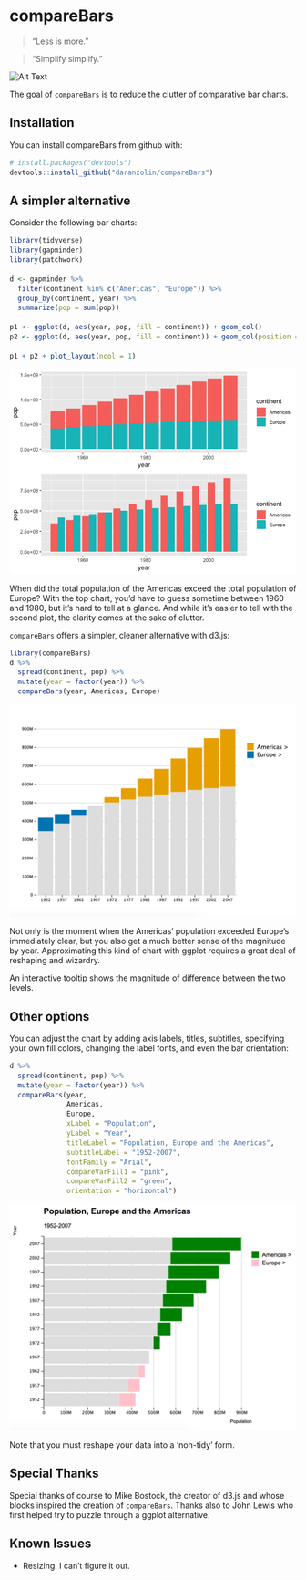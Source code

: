
<!-- README.md is generated from README.Rmd. Please edit that file -->

# compareBars

> “Less is more.”

> “Simplify simplify.”

![Alt Text](https://media.giphy.com/media/DMUJa4jD4wACblmNdc/giphy.gif)

The goal of `compareBars` is to reduce the clutter of comparative bar
charts.

## Installation

You can install compareBars from github with:

``` r
# install.packages("devtools")
devtools::install_github("daranzolin/compareBars")
```

## A simpler alternative

Consider the following bar charts:

``` r
library(tidyverse)
library(gapminder)
library(patchwork)

d <- gapminder %>% 
  filter(continent %in% c("Americas", "Europe")) %>% 
  group_by(continent, year) %>% 
  summarize(pop = sum(pop))

p1 <- ggplot(d, aes(year, pop, fill = continent)) + geom_col()
p2 <- ggplot(d, aes(year, pop, fill = continent)) + geom_col(position = "dodge")

p1 + p2 + plot_layout(ncol = 1)
```

![](README-unnamed-chunk-2-1.png)<!-- -->

When did the total population of the Americas exceed the total
population of Europe? With the top chart, you’d have to guess sometime
between 1960 and 1980, but it’s hard to tell at a glance. And while it’s
easier to tell with the second plot, the clarity comes at the sake of
clutter.

`compareBars` offers a simpler, cleaner alternative with d3.js:

``` r
library(compareBars)
d %>% 
  spread(continent, pop) %>% 
  mutate(year = factor(year)) %>% 
  compareBars(year, Americas, Europe)
```

![cb1](compareBars1.png)

Not only is the moment when the Americas’ population exceeded Europe’s
immediately clear, but you also get a much better sense of the magnitude
by year. Approximating this kind of chart with ggplot requires a great
deal of reshaping and wizardry.

An interactive tooltip shows the magnitude of difference between the two
levels.

## Other options

You can adjust the chart by adding axis labels, titles, subtitles,
specifying your own fill colors, changing the label fonts, and even the
bar orientation:

``` r
d %>% 
  spread(continent, pop) %>% 
  mutate(year = factor(year)) %>% 
  compareBars(year, 
              Americas, 
              Europe,
              xLabel = "Population",
              yLabel = "Year",
              titleLabel = "Population, Europe and the Americas",
              subtitleLabel = "1952-2007",
              fontFamily = "Arial",
              compareVarFill1 = "pink",
              compareVarFill2 = "green",
              orientation = "horizontal")
```

![cb2](compareBars2.png)

Note that you must reshape your data into a ‘non-tidy’ form.

## Special Thanks

Special thanks of course to Mike Bostock, the creator of d3.js and whose
blocks inspired the creation of `compareBars`. Thanks also to John Lewis
who first helped try to puzzle through a ggplot alternative.

## Known Issues

  - Resizing. I can’t figure it out.

